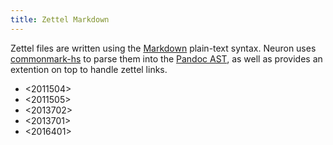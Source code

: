 ```yaml
---
title: Zettel Markdown
---
```


Zettel files are written using the [Markdown](https://en.wikipedia.org/wiki/Markdown) plain-text syntax. Neuron uses [commonmark-hs](https://github.com/jgm/commonmark-hs) to parse them into the [Pandoc AST](https://pandoc.org/using-the-pandoc-api.html), as well as provides an extention on top to handle zettel links.

* <2011504>
* <2011505>
* <2013702> 
* <2013701> 
* <2016401>

